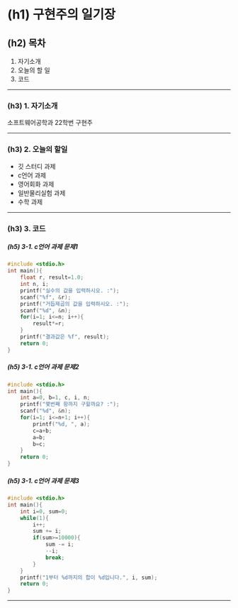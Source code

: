 # (h1) 구현주의 일기장

## (h2) 목차
1. 자기소개
2. 오늘의 할 일
3. 코드

---

### (h3) 1. 자기소개
소프트웨어공학과 22학번 구현주

---

### (h3) 2. 오늘의 할일
* 깃 스터디 과제
* c언어 과제
* 영어회화 과제
* 일반물리실험 과제
* 수학 과제

---

### (h3) 3. 코드
##### (h5) 3-1. c언어 과제 문제1
~~~c
#include <stdio.h>
int main(){
	float r, result=1.0;
	int n, i;
	printf("실수의 값을 입력하시오. :");
	scanf("%f", &r);
	printf("거듭제곱의 값을 입력하시오. :");
	scanf("%d", &n);
	for(i=1; i<=n; i++){
		result*=r;
	}
	printf("결과값은 %f", result);
	return 0;
}
~~~
##### (h5) 3-1. c언어 과제 문제2
~~~c
#include <stdio.h>
int main(){
	int a=0, b=1, c, i, n; 
	printf("몇번째 항까지 구할까요? :");
	scanf("%d", &n);
	for(i=1; i<=n+1; i++){
		printf("%d, ", a);
		c=a+b;
		a=b;
		b=c;
	}
	return 0;
}
~~~

##### (h5) 3-1. c언어 과제 문제3
~~~c
#include <stdio.h>
int main(){
	int i=0, sum=0;
	while(1){
		i++;
		sum += i;
		if(sum>=10000){
			sum -= i;
			--i;
			break;
		}
	}
	printf("1부터 %d까지의 합이 %d입니다.", i, sum);
    return 0;
}
~~~
---